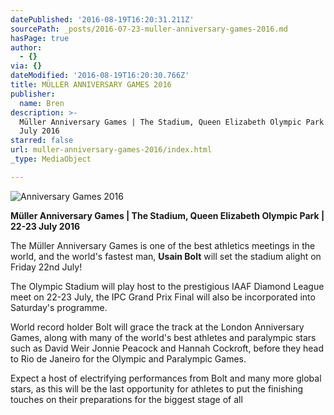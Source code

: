 ```yaml
---
datePublished: '2016-08-19T16:20:31.211Z'
sourcePath: _posts/2016-07-23-muller-anniversary-games-2016.md
hasPage: true
author:
  - {}
via: {}
dateModified: '2016-08-19T16:20:30.766Z'
title: MÜLLER ANNIVERSARY GAMES 2016
publisher:
  name: Bren
description: >-
  Müller Anniversary Games | The Stadium, Queen Elizabeth Olympic Park | 22-23
  July 2016
starred: false
url: muller-anniversary-games-2016/index.html
_type: MediaObject

---
```

![Anniversary Games 2016](https://the-grid-user-content.s3-us-west-2.amazonaws.com/ad81d562-72e1-4ee6-98ff-b4d15e42cd23.jpg)

**Müller Anniversary Games | The Stadium, Queen Elizabeth Olympic Park | 22-23 July 2016**

The Müller Anniversary Games is one of the best athletics meetings in the world, and the world's fastest man, **Usain Bolt** will set the stadium alight on Friday 22nd July!

The Olympic Stadium will play host to the prestigious IAAF Diamond League meet on 22-23 July, the IPC Grand Prix Final will also be incorporated into Saturday's programme.

World record holder Bolt will grace the track at the London Anniversary Games, along with many of the world's best athletes and paralympic stars such as David Weir Jonnie Peacock and Hannah Cockroft, before they head to Rio de Janeiro for the Olympic and Paralympic Games.

Expect a host of electrifying performances from Bolt and many more global stars, as this will be the last opportunity for athletes to put the finishing touches on their preparations for the biggest stage of all